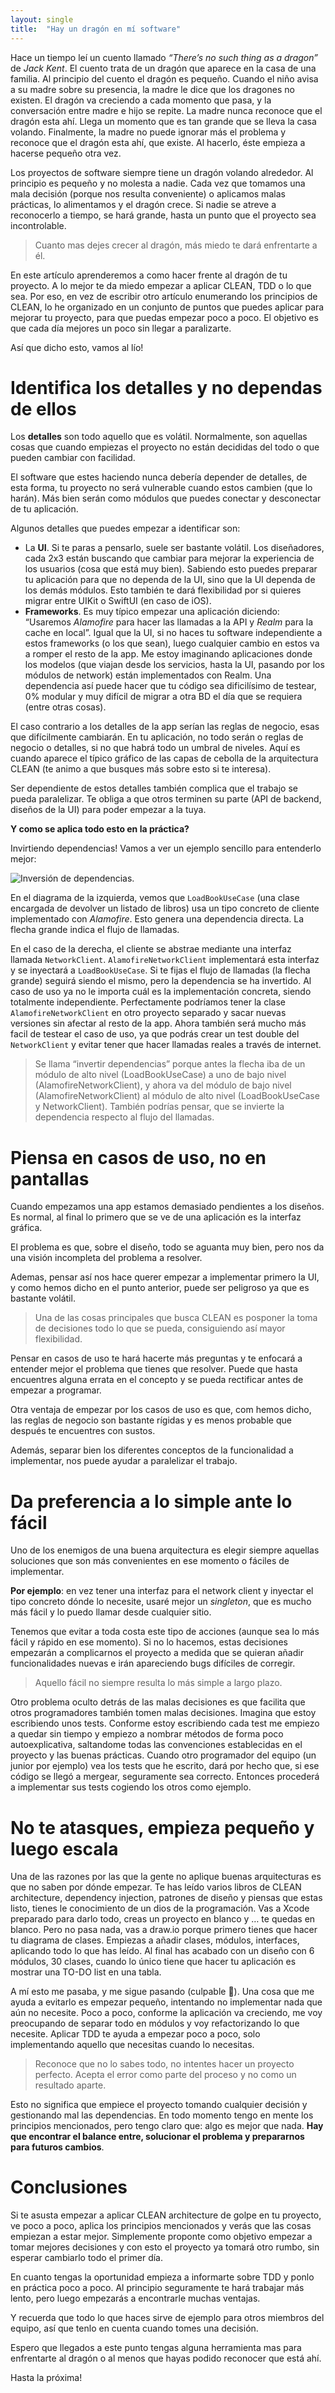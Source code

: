 ```yaml
---
layout: single
title:  "Hay un dragón en mí software"
---
```


Hace un tiempo leí un cuento llamado *“There’s no such thing as a dragon”* de *Jack Kent*. El cuento trata de un dragón que aparece en la casa de una familia. Al principio del cuento el dragón es pequeño. Cuando el niño avisa a su madre sobre su presencia, la madre le dice que los dragones no existen. El dragón va creciendo a cada momento que pasa, y la conversación entre madre e hijo se repite. La madre nunca reconoce que el dragón esta ahí. Llega un momento que es tan grande que se lleva la casa volando. Finalmente, la madre no puede ignorar más el problema y reconoce que el dragón esta ahí, que existe. Al hacerlo, éste empieza a hacerse pequeño otra vez.

Los proyectos de software siempre tiene un dragón volando alrededor. Al principio es pequeño y no molesta a nadie. Cada vez que tomamos una mala decisión (porque nos resulta conveniente) o aplicamos malas prácticas, lo alimentamos y el dragón crece. Si nadie se atreve a reconocerlo a tiempo, se hará grande, hasta un punto que el proyecto sea incontrolable.

> Cuanto mas dejes crecer al dragón, más miedo te dará enfrentarte a él.
> 

En este artículo aprenderemos a como hacer frente al dragón de tu proyecto. A lo mejor te da miedo empezar a aplicar CLEAN, TDD o lo que sea. Por eso, en vez de escribir otro artículo enumerando los principios de CLEAN, lo he organizado en un conjunto de puntos que puedes aplicar para mejorar tu proyecto, para que puedas empezar poco a poco. El objetivo es que cada día mejores un poco sin llegar a paralizarte.

Así que dicho esto, vamos al lío!

# Identifica los detalles y no dependas de ellos

Los **detalles** son todo aquello que es volátil. Normalmente, son aquellas cosas que cuando empiezas el proyecto no están decididas del todo o que pueden cambiar con facilidad.

El software que estes haciendo nunca debería depender de detalles, de esta forma, tu proyecto no será vulnerable cuando estos cambien (que lo harán). Más bien serán como módulos que puedes conectar y desconectar de tu aplicación.

Algunos detalles que puedes empezar a identificar son:

- La **UI**. Si te paras a pensarlo, suele ser bastante volátil. Los diseñadores, cada 2x3 están buscando que cambiar para mejorar la experiencia de los usuarios (cosa que está muy bien). Sabiendo esto puedes preparar tu aplicación para que no dependa de la UI, sino que la UI dependa de los demás módulos. Esto también te dará flexibilidad por si quieres migrar entre UIKit o SwiftUI (en caso de iOS).
- **Frameworks**. Es muy típico empezar una aplicación diciendo: “Usaremos *Alamofire* para hacer las llamadas a la API y *Realm* para la cache en local”. Igual que la UI, si no haces tu software independiente a estos frameworks (o los que sean), luego cualquier cambio en estos va a romper el resto de la app. Me estoy imaginando aplicaciones donde los modelos (que viajan desde los servicios, hasta la UI, pasando por los módulos de network) están implementados con Realm. Una dependencia así puede hacer que tu código sea dificilísimo de testear, 0% modular y muy difícil de migrar a otra BD el día que se requiera (entre otras cosas).

El caso contrario a los detalles de la app serían las reglas de negocio, esas que difícilmente cambiarán. En tu aplicación, no todo serán o reglas de negocio o detalles, si no que habrá todo un umbral de niveles. Aquí es cuando aparece el típico gráfico de las capas de cebolla de la arquitectura CLEAN (te animo a que busques más sobre esto si te interesa).

Ser dependiente de estos detalles también complica que el trabajo se pueda paralelizar. Te obliga a que otros terminen su parte (API de backend, diseños de la UI) para poder empezar a la tuya.

**Y como se aplica todo esto en la práctica?**

Invirtiendo dependencias! Vamos a ver un ejemplo sencillo para entenderlo mejor:

![Inversión de dependencias.](/resources/2023-08-26-depencency-inversion.png)

En el diagrama de la izquierda, vemos que `LoadBookUseCase` (una clase encargada de devolver un listado de libros) usa un tipo concreto de cliente implementado con *Alamofire*. Esto genera una dependencia directa. La flecha grande indica el flujo de llamadas.

En el caso de la derecha, el cliente se abstrae mediante una interfaz llamada `NetworkClient`. `AlamofireNetworkClient` implementará esta interfaz y se inyectará a `LoadBookUseCase`. Si te fijas el flujo de llamadas (la flecha grande) seguirá siendo el mismo, pero la dependencia se ha invertido. Al caso de uso ya no le importa cuál es la implementación concreta, siendo totalmente independiente. Perfectamente podríamos tener la clase `AlamofireNetworkClient` en otro proyecto separado y sacar nuevas versiones sin afectar al resto de la app. Ahora también será mucho más facil de testear el caso de uso, ya que podrás crear un test double del `NetworkClient` y evitar tener que hacer llamadas reales a través de internet.

> Se llama “invertir dependencias” porque antes la flecha iba de un módulo de alto nivel (LoadBookUseCase) a uno de bajo nivel (AlamofireNetworkClient), y ahora va del módulo de bajo nivel (AlamofireNetworkClient) al módulo de alto nivel (LoadBookUseCase y NetworkClient). También podrías pensar, que se invierte la dependencia respecto al flujo del llamadas.
> 

# Piensa en casos de uso, no en pantallas

Cuando empezamos una app estamos demasiado pendientes a los diseños. Es normal, al final lo primero que se ve de una aplicación es la interfaz gráfica.

El problema es que, sobre el diseño, todo se aguanta muy bien, pero nos da una visión incompleta del problema a resolver.

Ademas, pensar así nos hace querer empezar a implementar primero la UI, y como hemos dicho en el punto anterior, puede ser peligroso ya que es bastante volátil.

> Una de las cosas principales que busca CLEAN es posponer la toma de decisiones todo lo que se pueda, consiguiendo así mayor flexibilidad.
> 

Pensar en casos de uso te hará hacerte más preguntas y te enfocará a entender mejor el problema que tienes que resolver. Puede que hasta encuentres alguna errata en el concepto y se pueda rectificar antes de empezar a programar.

Otra ventaja de empezar por los casos de uso es que, com hemos dicho, las reglas de negocio son bastante rígidas y es menos probable que después te encuentres con sustos.

Además, separar bien los diferentes conceptos de la funcionalidad a implementar, nos puede ayudar a paralelizar el trabajo.

# Da preferencia a lo simple ante lo fácil

Uno de los enemigos de una buena arquitectura es elegir siempre aquellas soluciones que son más convenientes en ese momento o fáciles de implementar.

**Por ejemplo**: en vez tener una interfaz para el network client y inyectar el tipo concreto dónde lo necesite, usaré mejor un *singleton*, que es mucho más fácil y lo puedo llamar desde cualquier sitio.

Tenemos que evitar a toda costa este tipo de acciones (aunque sea lo más fácil y rápido en ese momento). Si no lo hacemos, estas decisiones empezarán a complicarnos el proyecto a medida que se quieran añadir funcionalidades nuevas e irán apareciendo bugs difíciles de corregir.

> Aquello fácil no siempre resulta lo más simple a largo plazo.
> 

Otro problema oculto detrás de las malas decisiones es que facilita que otros programadores también tomen malas decisiones. Imagina que estoy escribiendo unos tests. Conforme estoy escribiendo cada test me empiezo a quedar sin tiempo y empiezo a nombrar métodos de forma poco autoexplicativa, saltandome todas las convenciones establecidas en el proyecto y las buenas prácticas. Cuando otro programador del equipo (un junior por ejemplo) vea los tests que he escrito, dará por hecho que, si ese código se llegó a mergear, seguramente sea correcto. Entonces procederá a implementar sus tests cogiendo los otros como ejemplo.

# No te atasques, empieza pequeño y luego escala

Una de las razones por las que la gente no aplique buenas arquitecturas es que no saben por dónde empezar. Te has leído varios libros de CLEAN architecture, dependency injection, patrones de diseño y piensas que estas listo, tienes le conocimiento de un dios de la programación. Vas a Xcode preparado para darlo todo, creas un proyecto en blanco y … te quedas en blanco. Pero no pasa nada, vas a draw.io porque primero tienes que hacer tu diagrama de clases. Empiezas a añadir clases, módulos, interfaces, aplicando todo lo que has leído. Al final has acabado con un diseño con 6 módulos, 30 clases, cuando lo único tiene que hacer tu aplicación es mostrar una TO-DO list en una tabla.

A mí esto me pasaba, y me sigue pasando (culpable 🤚). Una cosa que me ayuda a evitarlo es empezar pequeño, intentando no implementar nada que aún no necesite. Poco a poco, conforme la aplicación va creciendo, me voy preocupando de separar todo en módulos y voy refactorizando lo que necesite. Aplicar TDD te ayuda a empezar poco a poco, solo implementando aquello que necesitas cuando lo necesitas.

> Reconoce que no lo sabes todo, no intentes hacer un proyecto perfecto. Acepta el error como parte del proceso y no como un resultado aparte.
> 

Esto no significa que empiece el proyecto tomando cualquier decisión y gestionando mal las dependencias. En todo momento tengo en mente los principios mencionados, pero tengo claro que: algo es mejor que nada. **Hay que encontrar el balance entre, solucionar el problema y prepararnos para futuros cambios**.

# Conclusiones

Si te asusta empezar a aplicar CLEAN architecture de golpe en tu proyecto, ve poco a poco, aplica los principios mencionados y verás que las cosas empiezan a estar mejor. Simplemente proponte como objetivo empezar a tomar mejores decisiones y con esto el proyecto ya tomará otro rumbo, sin esperar cambiarlo todo el primer día.

En cuanto tengas la oportunidad empieza a informarte sobre TDD y ponlo en práctica poco a poco. Al principio seguramente te hará trabajar más lento, pero luego empezarás a encontrarle muchas ventajas.

Y recuerda que todo lo que haces sirve de ejemplo para otros miembros del equipo, así que tenlo en cuenta cuando tomes una decisión.

Espero que llegados a este punto tengas alguna herramienta mas para enfrentarte al dragón o al menos que hayas podido reconocer que está ahí.

Hasta la próxima!